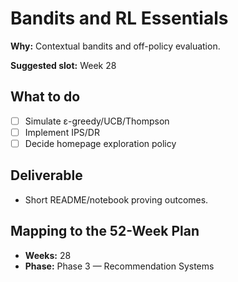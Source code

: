 # Bandits and RL Essentials

**Why:** Contextual bandits and off-policy evaluation.

**Suggested slot:** Week 28

## What to do
- [ ] Simulate ε-greedy/UCB/Thompson
- [ ] Implement IPS/DR
- [ ] Decide homepage exploration policy

## Deliverable
- Short README/notebook proving outcomes.

## Mapping to the 52-Week Plan
- **Weeks:** 28  
- **Phase:** Phase 3 — Recommendation Systems
